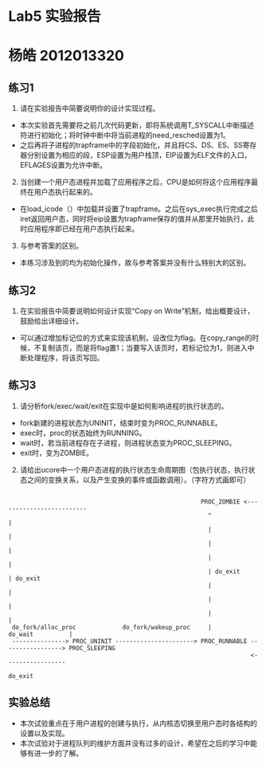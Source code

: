 # Lab5 实验报告
# 杨皓 2012013320

## 练习1

1. 请在实验报告中简要说明你的设计实现过程。 
- 本次实验首先需要将之前几次代码更新，即将系统调用T_SYSCALL中断描述符进行初始化；将时钟中断中将当前进程的need_resched设置为1。 
- 之后再将子进程的trapframe中的字段初始化，并且将CS、DS、ES、SS寄存器分别设置为相应的段，ESP设置为用户栈顶，EIP设置为ELF文件的入口，EFLAGES设置为允许中断。

2. 当创建一个用户态进程并加载了应用程序之后，CPU是如何将这个应用程序最终在用户态执行起来的。
- 在load_icode（）中加载并设置了trapframe。之后在sys_exec执行完成之后iret返回用户态，同时将eip设置为trapframe保存的值并从那里开始执行，此时应用程序即已经在用户态执行起来。

3. 与参考答案的区别。
- 本练习涉及到的均为初始化操作，故与参考答案并没有什么特别大的区别。

## 练习2

1. 在实验报告中简要说明如何设计实现“Copy on Write”机制，给出概要设计，鼓励给出详细设计。
- 可以通过增加标记位的方式来实现该机制，设改位为flag。在copy_range的时候，不复制该页，而是将flag置1；当要写入该页时，若标记位为1，则进入中断处理程序，将该页写回。

## 练习3

1. 请分析fork/exec/wait/exit在实现中是如何影响进程的执行状态的。

- fork新建的进程状态为UNINIT，结束时变为PROC_RUNNABLE。
- exec时，proc的状态始终为RUNNING。
- wait时，若当前进程存在子进程，则进程状态变为PROC_SLEEPING。
- exit时，变为ZOMBIE。

2. 请给出ucore中一个用户态进程的执行状态生命周期图（包执行状态，执行状态之间的变换关系，以及产生变换的事件或函数调用）。（字符方式画即可）

```

                                                      PROC_ZOMBIE <-------------------------
                                                        ^                                  |
                                                        |                                  | 
                                                        |                                  |
                                                        |                                  |
                                                        | do_exit                          | do_exit
                                                        |                                  |
                                                        |                                  |
                                                        |                                  |
 do_fork/alloc_proc             do_fork/wakeup_proc     |                 do_wait          |
 ---------------> PROC_UNINIT ----------------------> PROC_RUNNABLE -----------------> PROC_SLEEPING
                                                                    <-----------------
                                                                          do_exit  

```

## 实验总结

- 本次试验重点在于用户进程的创建与执行，从内核态切换至用户态时各结构的设置以及实现。
- 本次试验对于进程队列的维护方面并没有过多的设计，希望在之后的学习中能够有进一步的了解。




